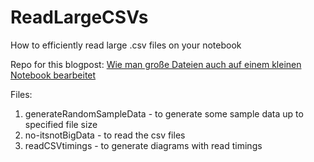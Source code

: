 ReadLargeCSVs
=============

How to efficiently read large .csv files on your notebook

Repo for this blogpost: [Wie man große Dateien auch auf einem kleinen Notebook bearbeitet](http://mechlab-engineering.de/2015/01/wie-man-grosse-dateien-auch-auf-einem-kleinen-notebook-bearbeitet/)

Files:

1. generateRandomSampleData - to generate some sample data up to specified file size
2. no-itsnotBigData - to read the csv files
3. readCSVtimings - to generate diagrams with read timings

